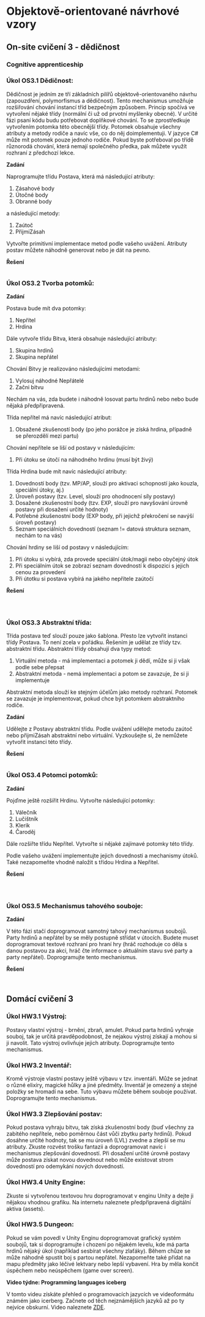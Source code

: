 # Objektově-orientované návrhové vzory

## On-site cvičení 3 - dědičnost

### Cognitive apprenticeship

### Úkol OS3.1 Dědičnost:

Dědičnost je jedním ze tří základních pilířů objektově-orientovaného návrhu (zapouzdření, polymorfismus a dědičnost). Tento mechanismus umožňuje rozšiřování chování instancí tříd bezpečným způsobem. Princip spočívá ve vytvoření nějaké třídy (normální či už od prvotní myšlenky obecné). V určité fázi psaní kódu budu potřebovat doplňkové chování. To se zprostředkuje vytvořením potomka této obecnější třídy. Potomek obsahuje všechny atributy a metody rodiče a navíc vše, co do něj doimplementuji. V jazyce C# může mít potomek pouze jednoho rodiče. Pokud byste potřeboval po třídě různorodá chování, která nemají společného předka, pak můžete využít rozhraní z předchozí lekce.

**Zadání**

Naprogramujte třídu Postava, která má následující atributy:
1. Zásahové body
2. Útočné body
3. Obranné body

a následující metody:
1. Zaútoč
2. PřijmiZásah

Vytvořte primitivní implementace metod podle vašeho uvážení. Atributy postav můžete náhodně generovat nebo je dát na pevno.

**Řešení**

```

```

### Úkol OS3.2 Tvorba potomků:

**Zadání**

Postava bude mít dva potomky:
1. Nepřítel
2. Hrdina

Dále vytvoře třídu Bitva, která obsahuje následující atributy:
1. Skupina hrdinů
2. Skupina nepřátel

Chování Bitvy je realizováno následujícími metodami:
1. Vylosuj náhodné Nepřátelé
2. Začni bitvu

Nechám na vás, zda budete i náhodně losovat partu hrdinů nebo nebo bude nějaká předpřipravená.

Třída nepřítel má navíc následující atribut:
1. Obsažené zkušeností body (po jeho porážce je získá hrdina, případně se přerozdělí mezi partu)

Chování nepřítele se liší od postavy v následujícím:
1. Při útoku se útočí na náhodného hrdinu (musí být živý)

Třída Hrdina bude mít navíc následující atributy:
1. Dovedností body (tzv. MP/AP, slouží pro aktivaci schopností jako kouzla, speciální útoky, aj.)
2. Úroveň postavy (tzv. Level, slouží pro ohodnocení síly postavy)
3. Dosažené zkušenostní body (tzv. EXP, slouží pro navyšování úrovně postavy při dosažení určité hodnoty)
4. Potřebné zkušenostní body (EXP body, při jejichž překročení se navýší úroveň postavy)
5. Seznam speciálních dovedností (seznam != datová struktura seznam, nechám to na vás)

Chování hrdiny se liší od postavy v následujícím:
1. Při útoku si vybírá, zda provede speciální útok/magii nebo obyčejný útok
2. Při speciálním útok se zobrazí seznam dovedností k dispozici s jejich cenou za provedení
3. Při útotku si postava vybírá na jakého nepřítele zaútočí


**Řešení**

```

```

```

```

```

```

### Úkol OS3.3 Abstraktní třída:

Třída postava teď slouží pouze jako šablona. Přesto lze vytvořit instanci třídy Postava. To není zcela v pořádku. Řešením je udělat ze třídy tzv. abstraktní třídu. Abstraktní třídy obsahují dva typy metod:
1. Virtuální metoda - má implementaci a potomek ji dědí, může si ji však podle sebe přepsat
2. Abstraktní metoda - nemá implementaci a potom se zavazuje, že si ji implementuje

Abstraktní metoda slouží ke stejným účelům jako metody rozhraní. Potomek se zavazuje je implementovat, pokud chce být potomkem abstraktního rodiče.

**Zadání**

Udělejte z Postavy abstraktní třídu. Podle uvážení udělejte metodu zaútoč nebo přijmiZásah abstraktní nebo virtuální. Vyzkoušejte si, že nemůžete vytvořit instanci této třídy.

**Řešení**

```

```

### Úkol OS3.4 Potomci potomků:

**Zadání**

Pojďme ještě rozšířit Hrdinu. Vytvořte následující potomky:
1. Válečník
2. Lučištník
3. Klerik
4. Čaroděj

Dále rozšiřte třídu Nepřítel. Vytvořte si nějaké zajímavé potomky této třídy.

Podle vašeho uvážení implementujte jejich dovednosti a mechanismy útoků. Také nezapomeňte vhodně naložit s třídou Hrdina a Nepřitel.

**Řešení**

```

```

```

```


```

```


### Úkol OS3.5 Mechanismus tahového souboje:

**Zadání**

V této fázi stačí doprogramovat samotný tahový mechanismus soubojů. Party hrdinů a nepřátel by se měly postupně střídat v útocích. Budete muset doprogramovat textové rozhraní pro hraní hry (hráč rozhoduje co děla s danou postavou za akci, hráč čte informace o aktuálním stavu své party a party nepřátel). Doprogramujte tento mechanismus.

**Řešení**

```

```

```

```

## Domácí cvičení 3

### Úkol HW3.1 Výstroj:

Postavy vlastní výstroj - brnění, zbraň, amulet. Pokud parta hrdinů vyhraje souboj, tak je určitá pravděpodobnost, že nejakou výstroj získají a mohou si ji navolit. Tato výstroj ovlivňuje jejich atributy. Doprogramujte tento mechanismus.

### Úkol HW3.2 Inventář:

Kromě výstroje vlastní postavy ještě výbavu v tzv. inventáři. Může se jednat o různé elixíry, magické hůlky a jiné předměty. Inventář je omezený a stejné položky se hromadí na sebe. Tuto výbavu můžete během souboje používat. Doprogramujte tento mechanismus.

### Úkol HW3.3 Zlepšování postav:

Pokud postava vyhraju bitvu, tak získá zkušenostní body (buď všechny za zabitého nepřítele, nebo poměrnou část vůči zbytku party hrdinů). Pokud dosáhne určité hodnoty, tak se mu úroveň (LVL) zvedne a zlepší se mu atributy. Zkuste rozvést trošku fantazii a doprogramovat navíc i mechanismus zlepšování dovedností. Při dosažení určité úrovně postavy může postava získat novou dovednout nebo může existovat strom dovedností pro odemykání nových dovedností.

### Úkol HW3.4 Unity Engine:

Zkuste si vytvořenou textovou hru doprogramovat v enginu Unity a dejte ji nějakou vhodnou grafiku. Na internetu naleznete předpřipravená digitální aktiva (assets).

### Úkol HW3.5 Dungeon:

Pokud se vám povedl v Unity Enginu doprogramovat grafický systém soubojů, tak si doprogramujte i chození po nějakém levelu, kde má parta hrdinů nějaký úkol (například sesbírat všechny zlaťáky). Během chůze se může náhodně spustit boj s partou nepřátel. Nezapomeňte také přidat na mapu předměty jako léčivé lektvary nebo lepší vybavení. Hra by měla končit úspěchem nebo neúspěchem (game over screen).


**Video týdne: Programming languages iceberg**

V tomto videu získáte přehled o programovacích jazycích ve videoformátu známém jako icerberg. Začnete od těch nejznámějších jazyků až po ty nejvíce obskurní. Video naleznete [ZDE](https://www.youtube.com/watch?v=pEfrdAtAmqk).
